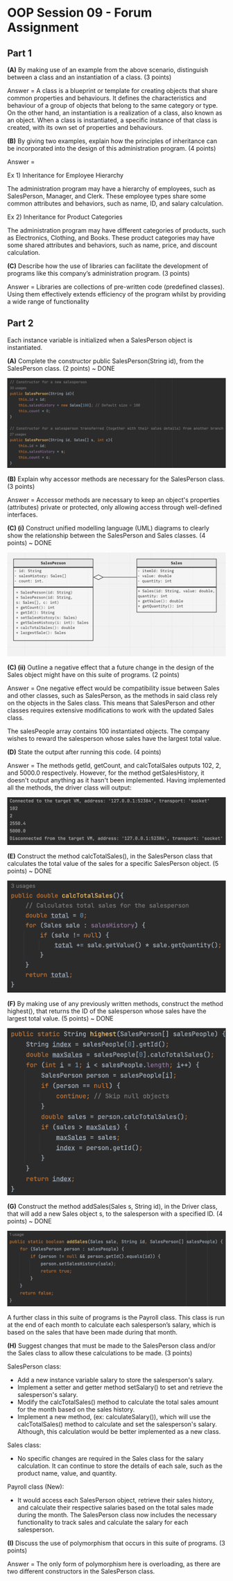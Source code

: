 # OOP Session 09 - Forum Assignment

## Part 1

**(A)** By making use of an example from the above scenario, distinguish between a class and an instantiation of a class. (3 points)

Answer = A class is a blueprint or template for creating objects that share common properties and behaviours. It defines the characteristics and behaviour of a group of objects that belong to the same category or type.
On the other hand, an instantiation is a realization of a class, also known as an object. When a class is instantiated, a specific instance of that class is created, with its own set of properties and behaviours.

**(B)** By giving two examples, explain how the principles of inheritance can be incorporated into the design of this administration program. (4 points)

Answer = 

Ex 1) Inheritance for Employee Hierarchy

The administration program may have a hierarchy of employees, such as SalesPerson, Manager, and Clerk. These employee types share some common attributes and behaviors, such as name, ID, and salary calculation.

Ex 2) Inheritance for Product Categories

The administration program may have different categories of products, such as Electronics, Clothing, and Books. These product categories may have some shared attributes and behaviors, such as name, price, and discount calculation.

**(C)** Describe how the use of libraries can facilitate the development of programs like this company’s administration program. (3 points)

Answer = Libraries are collections of pre-written code (predefined classes). Using them effectively extends efficiency of the program whilst by providing a wide range of functionality

## Part 2

Each instance variable is initialized when a SalesPerson object is instantiated.

**(A)** Complete the constructor public SalesPerson(String id), from the SalesPerson class. (2 points) ~ DONE

![constructor.png](Img/Constructor.png)

**(B)** Explain why accessor methods are necessary for the SalesPerson class. (3 points) 

Answer = Accessor methods are necessary to keep an object's properties (attributes) private or protected, only allowing access through well-defined interfaces.

**(C) (i)** Construct unified modelling language (UML) diagrams to clearly show the relationship between the SalesPerson and Sales classes. (4 points) ~ DONE

![UML.png](Img/UML.png)

**(C) (ii)** Outline a negative effect that a future change in the design of the Sales object might have on this suite of programs. (2 points)

Answer = One negative effect would be compatibility issue between Sales and other classes, such as SalesPerson, as the methods in said class rely on the objects in the Sales class. This means that SalesPerson and other classes requires extensive modifications to work with the updated Sales class.

The salesPeople array contains 100 instantiated objects. The company wishes to reward the salesperson whose sales have the largest total value.

**(D)** State the output after running this code. (4 points)

Answer = The methods getId, getCount, and calcTotalSales outputs 102, 2, and 5000.0 respectively. However, for the method getSalesHistory, it doesn't output anything as it hasn't been implemented.
Having implemented all the methods, the driver class will output:

![Output.png](Img/Output.png)

**(E)** Construct the method calcTotalSales(), in the SalesPerson class that calculates the total value of the sales for a specific SalesPerson object. (5 points) ~ DONE

![CalcTotalSales.png](Img/CalcTotalSales.png)

**(F)** By making use of any previously written methods, construct the method highest(), that returns the ID of the salesperson whose sales have the largest total value. (5 points) ~ DONE

![highest.png](Img/Highest.png)

**(G)** Construct the method addSales(Sales s, String id), in the Driver class, that will add a new Sales object s, to the salesperson with a specified ID. (4 points) ~ DONE

![addSales.png](Img/AddSales.png)

A further class in this suite of programs is the Payroll class. This class is run at the end of each month to calculate each salesperson’s salary, which is based on the sales that have been made during that month.

**(H)** Suggest changes that must be made to the SalesPerson class and/or the Sales class to allow these calculations to be made. (3 points)

SalesPerson class:
+ Add a new instance variable salary to store the salesperson's salary.
+ Implement a setter and getter method setSalary() to set and retrieve the salesperson's salary.
+ Modify the calcTotalSales() method to calculate the total sales amount for the month based on the sales history.
+ Implement a new method, (ex: calculateSalary()), which will use the calcTotalSales() method to calculate and set the salesperson's salary. Although, this calculation would be better implemented as a new class.

Sales class:
+ No specific changes are required in the Sales class for the salary calculation. It can continue to store the details of each sale, such as the product name, value, and quantity.

Payroll class (New):
+ It would access each SalesPerson object, retrieve their sales history, and calculate their respective salaries based on the total sales made during the month. The SalesPerson class now includes the necessary functionality to track sales and calculate the salary for each salesperson.

**(I)** Discuss the use of polymorphism that occurs in this suite of programs. (3 points)

Answer = The only form of polymorphism here is overloading, as there are two different constructors in the SalesPerson class.